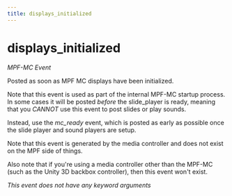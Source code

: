 ```yaml
---
title: displays_initialized
---
```


# displays_initialized


*MPF-MC Event*

Posted as soon as MPF MC displays have been initialized.

Note that this event is used as part of the internal MPF-MC startup
process. In some cases it will be posted *before* the slide_player is
ready, meaning that you *CANNOT* use this event to post slides or play
sounds.

Instead, use the *mc_ready* event, which is posted as early as possible
once the slide player and sound players are setup.

Note that this event is generated by the media controller and does not
exist on the MPF side of things.

Also note that if you're using a media controller other than the MPF-MC
(such as the Unity 3D backbox controller), then this event won't exist.

*This event does not have any keyword arguments*
